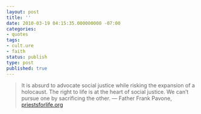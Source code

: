 ```yaml
---
layout: post
title: ''
date: 2010-03-19 04:15:35.000000000 -07:00
categories:
- quotes
tags:
- cult.ure
- faith
status: publish
type: post
published: true
---
```

> It is absurd to advocate social justice while risking the expansion of a holocaust. The right to life is at the heart of social justice. We can’t pursue one by sacrificing the other.
&mdash; Father Frank Pavone, [priestsforlife.org ](http://www.priestsforlife.org/)
